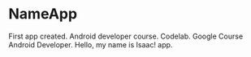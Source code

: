 # NameApp
First app created. Android developer course. Codelab. 
Google Course Android Developer. Hello, my name is Isaac! app.
